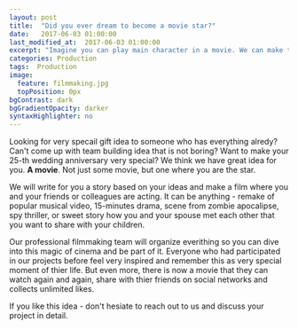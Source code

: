 ```yaml
---
layout: post
title:  "Did you ever dream to become a movie star?"
date:   2017-06-03 01:00:00
last_modified_at:  2017-06-03 01:00:00
excerpt: "Imagine you can play main character in a movie. We can make this dream a reality for you."
categories: Production
tags:  Production
image:
  feature: filmmaking.jpg
  topPosition: 0px
bgContrast: dark
bgGradientOpacity: darker
syntaxHighlighter: no
---
```


Looking for very specail gift idea to someone who has everything alredy? Can't come up with team building idea that is not boring? Want to make your 25-th wedding anniversary very special? We think we have great idea for you. **A movie**. Not just some movie, but one where you are the star.

We will write for you a story based on your ideas and make a film where you and your friends or colleagues are acting. It can be anything - remake of popular musical video, 15-minutes drama, scene from zombie apocalipse, spy thriller, or sweet story how you and your spouse met each other that you want to share with your children.

Our professional filmmaking team will organize everithing so you can dive into this magic of cinema and be part of it. Everyone who had participated in our projects before feel very inspired and remember this as very special moment of thier life. But even more, there is now a movie that they can watch again and again, share with thier friends on social networks and collects unlimited likes.

If you like this idea - don't hesiate to reach out to us and discuss your project in detail.